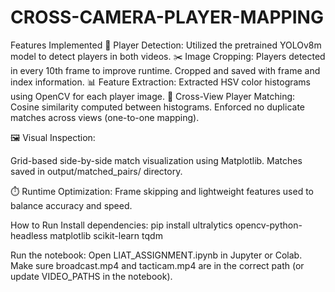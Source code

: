 # CROSS-CAMERA-PLAYER-MAPPING

Features Implemented
👤 Player Detection: Utilized the pretrained YOLOv8m model to detect players in both videos.
✂️ Image Cropping: Players detected in every 10th frame to improve runtime. Cropped and saved with frame and index information.
📊 Feature Extraction: Extracted HSV color histograms using OpenCV for each player image.
🔗 Cross-View Player Matching:
Cosine similarity computed between histograms.
Enforced no duplicate matches across views (one-to-one mapping).

🖼️ Visual Inspection:

Grid-based side-by-side match visualization using Matplotlib.
Matches saved in output/matched_pairs/ directory.

⏱️ Runtime Optimization:
Frame skipping and lightweight features used to balance accuracy and speed.

How to Run
Install dependencies:
pip install ultralytics opencv-python-headless matplotlib scikit-learn tqdm

Run the notebook:
Open LIAT_ASSIGNMENT.ipynb in Jupyter or Colab.
Make sure broadcast.mp4 and tacticam.mp4 are in the correct path (or update VIDEO_PATHS in the notebook).
